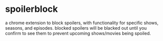 # spoilerblock
a chrome extension to block spoilers, with functionality for specific shows, seasons, and episodes. blocked spoilers will be blacked out until you confirm to see them to prevent upcoming shows/movies being spoiled.
